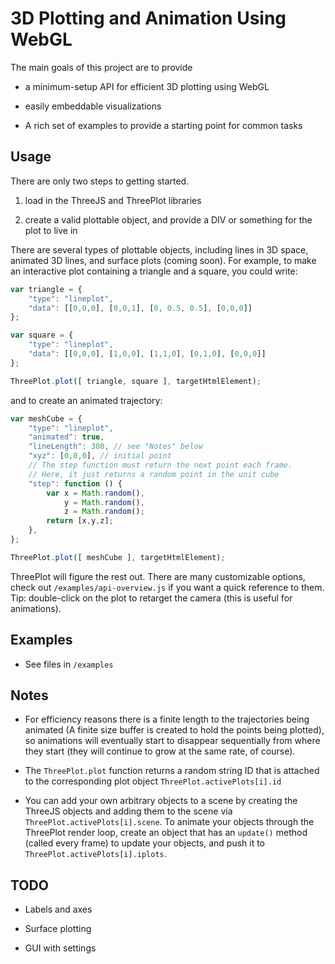 3D Plotting and Animation Using WebGL
======================================

The main goals of this project are to provide

* a minimum-setup API for efficient 3D plotting using WebGL

* easily embeddable visualizations

* A rich set of examples to provide a starting point for common tasks

Usage
------

There are only two steps to getting started.

1. load in the ThreeJS and ThreePlot libraries

2. create a valid plottable object, and provide a DIV or something for the plot to live in

There are several types of plottable objects, including lines in 3D space, animated 3D lines, and surface plots (coming soon). For example, to make an interactive plot containing a triangle and a square, you could write:

```js
var triangle = {
    "type": "lineplot",
    "data": [[0,0,0], [0,0,1], [0, 0.5, 0.5], [0,0,0]]
};

var square = {
    "type": "lineplot",
    "data": [[0,0,0], [1,0,0], [1,1,0], [0,1,0], [0,0,0]]
};

ThreePlot.plot([ triangle, square ], targetHtmlElement);
```

and to create an animated trajectory:

```js
var meshCube = {
    "type": "lineplot",
    "animated": true,
    "lineLength": 300, // see "Notes" below
    "xyz": [0,0,0], // initial point
    // The step function must return the next point each frame.
    // Here, it just returns a random point in the unit cube
    "step": function () {
        var x = Math.random(),
            y = Math.random(),
            z = Math.random();
        return [x,y,z];
    },
};

ThreePlot.plot([ meshCube ], targetHtmlElement);
```

ThreePlot will figure the rest out. There are many customizable options, check out `/examples/api-overview.js` if you want a quick reference to them. Tip: double-click on the plot to retarget the camera (this is useful for animations).

Examples
---------

* See files in `/examples`

Notes
------

* For efficiency reasons there is a finite length to the trajectories being animated (A finite size buffer is created to hold the points being plotted), so animations will eventually start to disappear sequentially from where they start (they will continue to grow at the same rate, of course).

* The `ThreePlot.plot` function returns a random string ID that is attached to the corresponding plot object `ThreePlot.activePlots[i].id`

* You can add your own arbitrary objects to a scene by creating the ThreeJS objects and adding them to the scene via `ThreePlot.activePlots[i].scene`. To animate your objects through the ThreePlot render loop, create an object that has an `update()` method (called every frame) to update your objects, and push it to `ThreePlot.activePlots[i].iplots`.

TODO
-----

* Labels and axes

* Surface plotting

* GUI with settings
